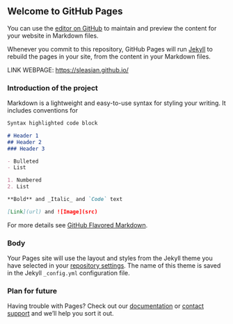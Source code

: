 ## Welcome to GitHub Pages

You can use the [editor on GitHub](https://github.com/SLeAsian/SLeAsian.github.io/edit/main/index.md) to maintain and preview the content for your website in Markdown files.

Whenever you commit to this repository, GitHub Pages will run [Jekyll](https://jekyllrb.com/) to rebuild the pages in your site, from the content in your Markdown files.

LINK WEBPAGE: https://sleasian.github.io/

### Introduction of the project
Markdown is a lightweight and easy-to-use syntax for styling your writing. It includes conventions for

```markdown
Syntax highlighted code block

# Header 1
## Header 2
### Header 3

- Bulleted
- List

1. Numbered
2. List

**Bold** and _Italic_ and `Code` text

[Link](url) and ![Image](src)
```

For more details see [GitHub Flavored Markdown](https://guides.github.com/features/mastering-markdown/).

### Body

Your Pages site will use the layout and styles from the Jekyll theme you have selected in your [repository settings](https://github.com/SLeAsian/SLeAsian.github.io/settings). The name of this theme is saved in the Jekyll `_config.yml` configuration file.

### Plan for future

Having trouble with Pages? Check out our [documentation](https://docs.github.com/categories/github-pages-basics/) or [contact support](https://support.github.com/contact) and we’ll help you sort it out.
